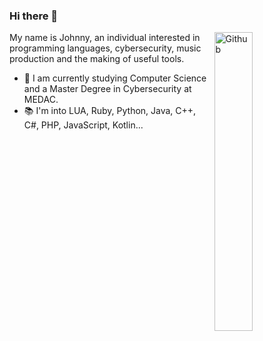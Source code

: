 ### Hi there 👋

<img width="35%" align="right" alt="Github" src="https://user-images.githubusercontent.com/48678280/88862734-4903af80-d201-11ea-968b-9c939d88a37c.gif" />

My name is Johnny, an individual interested in programming languages, cybersecurity, music production and the making of useful tools.

- 🔭 I am currently studying Computer Science and a Master Degree in Cybersecurity at MEDAC.
- 📚 I'm into LUA, Ruby, Python, Java, C++, C#, PHP, JavaScript, Kotlin...

